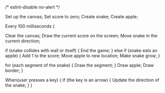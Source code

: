 /* eslint-disable no-alert */

Set up the canvas;
Set score to zero;
Create snake;
Create apple;

Every 100 milliseconds { 

  Clear the canvas;
  Draw the current score on the screen;
  Move snake in the current direction;

  if (snake collides with wall or itself) { 
    End the game;
  } else if (snake eats an apple) { 
    Add 1 to the score; 
    Move apple to new location;
    Make snake grow;
  }

  for (each segment of the snake) { 
    Draw the segment; 
  }
  Draw apple;
  Draw border;
}

When(user presses a key) { 
  if (the key is an arrow) { 
    Update the direction of the snake;
  }
}
